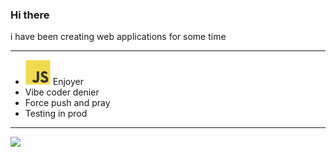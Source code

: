 ### Hi there

i have been creating web applications for some time

<hr>

- <a href="https://developer.mozilla.org/en-US/docs/Web/JavaScript" rel="nofollow"> <img src="https://raw.githubusercontent.com/devicons/devicon/master/icons/javascript/javascript-original.svg" alt="javascript" width="40" height="40" style="max-width: 100%; height: auto; max-height: 40px;"></a> Enjoyer
- Vibe coder denier
- Force push and pray
- Testing in prod

<hr>

<img src="https://api.taxenjoyer.com/api/v1/github">
